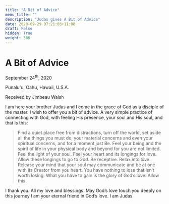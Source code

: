 ```yaml
---
title: "A Bit of Advice"
menu_title: ""
description: "Judas gives A Bit of Advice"
date: 2020-09-29 07:21:03+11:00
draft: False
hidden: True
weight: 386
---
```

# A Bit of Advice

September 24<sup>th</sup>, 2020

Punalu'u, Oahu, Hawaii, U.S.A.

Received by Jimbeau Walsh



I am here your brother Judas and I come in the grace of God as a disciple of the master. I wish to offer you a bit of advice. A very simple practice of connecting with God, with feeling His presence, your soul and His soul, and that is this: 

> Find a quiet place free from distractions, turn off the world, set aside all the things you must do, your material concerns and even your spiritual concerns, and for a moment just Be. Feel your being and the spirit of life in your physical body and beyond for you are not limited. Feel the light of your soul. Feel your heart and its longings for love. Allow these longings to go to God. Be receptive. Relax into love. Release your mind that your soul may communicate and be at one with its Creator from you heart. You have nothing to lose that isn’t worth losing. What you have to gain is the glory of God’s love. Allow this.

I thank you. All my love and blessings. May God’s love touch you deeply on this journey I am your eternal friend in God’s love. I am Judas.